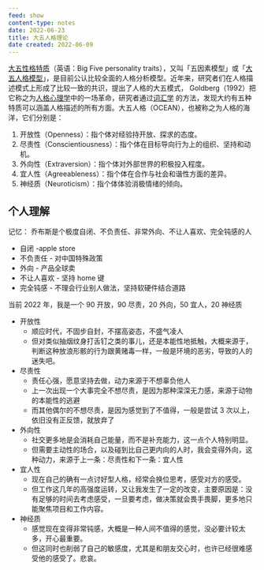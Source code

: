 ```yaml
---
feed: show
content-type: notes
date: 2022-06-23
title: 大五人格理论
date created: 2022-06-09
---
```


[大五性格特质](https://www.zhihu.com/search?q=%E5%A4%A7%E4%BA%94%E6%80%A7%E6%A0%BC%E7%89%B9%E8%B4%A8&search_source=Entity&hybrid_search_source=Entity&hybrid_search_extra=%7B%22sourceType%22%3A%22article%22%2C%22sourceId%22%3A%22371435056%22%7D)（英语：Big Five personality traits），又叫「五因素模型」或「[大五人格模型](https://www.zhihu.com/search?q=%E5%A4%A7%E4%BA%94%E4%BA%BA%E6%A0%BC%E6%A8%A1%E5%9E%8B&search_source=Entity&hybrid_search_source=Entity&hybrid_search_extra=%7B%22sourceType%22%3A%22article%22%2C%22sourceId%22%3A%22371435056%22%7D)」，是目前公认比较全面的人格分析模型。近年来，研究者们在人格描述模式上形成了比较一致的共识，提出了人格的大五模式， Goldberg（1992）把它称之为[人格心理学](https://www.zhihu.com/search?q=%E4%BA%BA%E6%A0%BC%E5%BF%83%E7%90%86%E5%AD%A6&search_source=Entity&hybrid_search_source=Entity&hybrid_search_extra=%7B%22sourceType%22%3A%22article%22%2C%22sourceId%22%3A%22371435056%22%7D)中的一场革命，研究者通过[词汇学](https://www.zhihu.com/search?q=%E8%AF%8D%E6%B1%87%E5%AD%A6&search_source=Entity&hybrid_search_source=Entity&hybrid_search_extra=%7B%22sourceType%22%3A%22article%22%2C%22sourceId%22%3A%22371435056%22%7D) 的方法，发现大约有五种特质可以涵盖人格描述的所有方面。大五人格（OCEAN），也被称之为人格的海洋，它们分别是：

1. 开放性（Openness）：指个体对经验持开放、探求的态度。
2. 尽责性（Conscientiousness）：指个体在目标导向行为上的组织、坚持和动机。
3. 外向性（Extraversion）：指个体对外部世界的积极投入程度。
4. 宜人性（Agreeableness）：指个体在合作与社会和谐性方面的差异。
5. 神经质（Neuroticism）：指个体体验消极情绪的倾向。

## 个人理解

记忆：
乔布斯是个极度自闭、不负责任、非常外向、不让人喜欢、完全钝感的人
- 自闭 -apple store
- 不负责任 - 对中国特殊政策
- 外向 - 产品全球卖
- 不让人喜欢 - 坚持 home 键
- 完全钝感 - 不理会行业别人做法，坚持软硬件结合道路

当前 2022 年，我是一个 90 开放，90 尽责，20 外向，50 宜人，20 神经质
- 开放性
	- 顺应时代，不固步自封，不摆高姿态，不盛气凌人
	- 但对类似抽烟纹身打舌钉之类的事儿，还是本能性地抵触，大概来源于，判断这种放浪形骸的行为跟黄赌毒一样，一般是环境的恶劣，导致的人的迷失吧。
- 尽责性
	- 责任心强，愿意坚持去做，动力来源于不想辜负他人
	- 上一次出现一个大事完全不想尽责，是因为那种深深无力感，来源于动物的本能性的逃避
	- 而其他偶尔的不想尽责，是因为感觉到了不值得，一般是尝试 3 次以上，依旧没有正反馈，就放弃了
- 外向性
	- 社交更多地是会消耗自己能量，而不是补充能力，这一点个人特别明显。
	- 但需要主动性的场合，以及碰到比自己更内向的人时，我会变得外向，这种动力，来源于上一条：尽责性和下一条：宜人性
- 宜人性
	- 现在自己的确有一点讨好型人格，经常会换位思考，感受对方的感受。
	- 但工作这几年的高强度运转，又让我发生了一定的改变，主要原因是：没有足够的时间去考虑感受，一旦要考虑，做决策就会畏手畏脚，更多地只能聚焦项目和工作内容。
- 神经质
	- 感觉现在变得非常钝感，大概是一种人间不值得的感觉，没必要计较太多，开心最重要。
	- 但这同时也削弱了自己的敏感度，尤其是和朋友交心时，也许已经很难感受他的感受了。悲哀。
